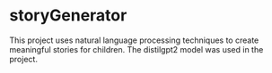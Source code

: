 # storyGenerator
This project uses natural language processing techniques to create meaningful stories for children. The distilgpt2 model was used in the project.
